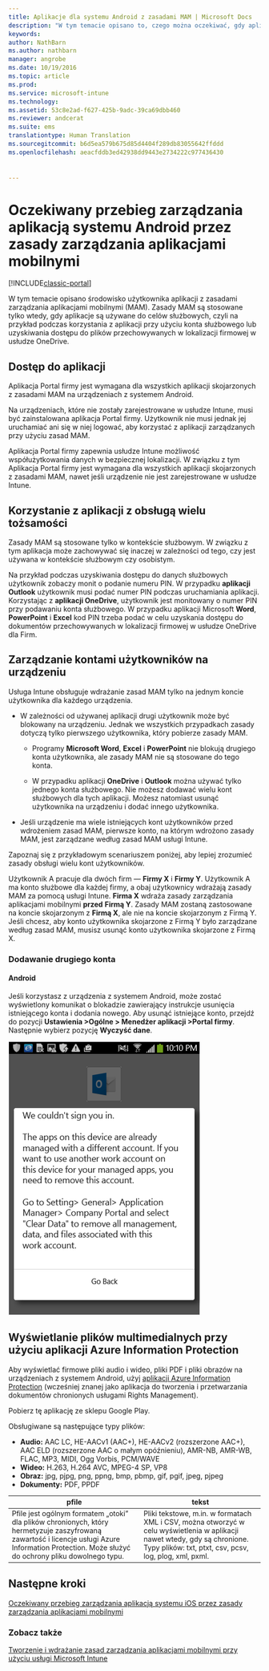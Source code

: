 ```yaml
---
title: Aplikacje dla systemu Android z zasadami MAM | Microsoft Docs
description: "W tym temacie opisano to, czego można oczekiwać, gdy aplikacja jest zarządzana przy użyciu zasad zarządzania aplikacjami mobilnymi."
keywords: 
author: NathBarn
ms.author: nathbarn
manager: angrobe
ms.date: 10/19/2016
ms.topic: article
ms.prod: 
ms.service: microsoft-intune
ms.technology: 
ms.assetid: 53c8e2ad-f627-425b-9adc-39ca69dbb460
ms.reviewer: andcerat
ms.suite: ems
translationtype: Human Translation
ms.sourcegitcommit: b6d5ea579b675d85d4404f289db83055642ffddd
ms.openlocfilehash: aeacfddb3ed42938dd9443e2734222c977436430


---
```


# <a name="what-to-expect-when-your-android-app-is-managed-by-mam-policies"></a>Oczekiwany przebieg zarządzania aplikacją systemu Android przez zasady zarządzania aplikacjami mobilnymi

[!INCLUDE[classic-portal](../includes/classic-portal.md)]

W tym temacie opisano środowisko użytkownika aplikacji z zasadami zarządzania aplikacjami mobilnymi (MAM). Zasady MAM są stosowane tylko wtedy, gdy aplikacje są używane do celów służbowych, czyli na przykład podczas korzystania z aplikacji przy użyciu konta służbowego lub uzyskiwania dostępu do plików przechowywanych w lokalizacji firmowej w usłudze OneDrive.
##  <a name="access-apps"></a>Dostęp do aplikacji

Aplikacja Portal firmy jest wymagana dla wszystkich aplikacji skojarzonych z zasadami MAM na urządzeniach z systemem Android.

Na urządzeniach, które nie zostały zarejestrowane w usłudze Intune, musi być zainstalowana aplikacja Portal firmy. Użytkownik nie musi jednak jej uruchamiać ani się w niej logować, aby korzystać z aplikacji zarządzanych przy użyciu zasad MAM.

Aplikacja Portal firmy zapewnia usłudze Intune możliwość współużytkowania danych w bezpiecznej lokalizacji. W związku z tym Aplikacja Portal firmy jest wymagana dla wszystkich aplikacji skojarzonych z zasadami MAM, nawet jeśli urządzenie nie jest zarejestrowane w usłudze Intune.


##  <a name="use-apps-with-multi-identity-support"></a>Korzystanie z aplikacji z obsługą wielu tożsamości

Zasady MAM są stosowane tylko w kontekście służbowym. W związku z tym aplikacja może zachowywać się inaczej w zależności od tego, czy jest używana w kontekście służbowym czy osobistym.

Na przykład podczas uzyskiwania dostępu do danych służbowych użytkownik zobaczy monit o podanie numeru PIN. W przypadku **aplikacji Outlook** użytkownik musi podać numer PIN podczas uruchamiania aplikacji. Korzystając z **aplikacji OneDrive**, użytkownik jest monitowany o numer PIN przy podawaniu konta służbowego. W przypadku aplikacji Microsoft **Word**, **PowerPoint** i **Excel** kod PIN trzeba podać w celu uzyskania dostępu do dokumentów przechowywanych w lokalizacji firmowej w usłudze OneDrive dla Firm.

##  <a name="manage-user-accounts-on-the-device"></a>Zarządzanie kontami użytkowników na urządzeniu

Usługa Intune obsługuje wdrażanie zasad MAM tylko na jednym koncie użytkownika dla każdego urządzenia.

* W zależności od używanej aplikacji drugi użytkownik może być blokowany na urządzeniu. Jednak we wszystkich przypadkach zasady dotyczą tylko pierwszego użytkownika, który pobierze zasady MAM.

  * Programy **Microsoft Word**, **Excel** i **PowerPoint** nie blokują drugiego konta użytkownika, ale zasady MAM nie są stosowane do tego konta.

  * W przypadku aplikacji **OneDrive** i **Outlook** można używać tylko jednego konta służbowego.  Nie możesz dodawać wielu kont służbowych dla tych aplikacji.  Możesz natomiast usunąć użytkownika na urządzeniu i dodać innego użytkownika.


* Jeśli urządzenie ma wiele istniejących kont użytkowników przed wdrożeniem zasad MAM, pierwsze konto, na którym wdrożono zasady MAM, jest zarządzane według zasad MAM usługi Intune.


Zapoznaj się z przykładowym scenariuszem poniżej, aby lepiej zrozumieć zasady obsługi wielu kont użytkowników.

Użytkownik A pracuje dla dwóch firm — **Firmy X** i **Firmy Y**. Użytkownik A ma konto służbowe dla każdej firmy, a obaj użytkownicy wdrażają zasady MAM za pomocą usługi Intune. **Firma X** wdraża zasady zarządzania aplikacjami mobilnymi **przed** **Firmą Y**. Zasady MAM zostaną zastosowane na koncie skojarzonym z **Firmą X**, ale nie na koncie skojarzonym z Firmą Y. Jeśli chcesz, aby konto użytkownika skojarzone z Firmą Y było zarządzane według zasad MAM, musisz usunąć konto użytkownika skojarzone z Firmą X.
### <a name="add-a-second-account"></a>Dodawanie drugiego konta
####  <a name="android"></a>Android
Jeśli korzystasz z urządzenia z systemem Android, może zostać wyświetlony komunikat o blokadzie zawierający instrukcje usunięcia istniejącego konta i dodania nowego.  Aby usunąć istniejące konto, przejdź do pozycji **Ustawienia &gt;Ogólne &gt; Menedżer aplikacji &gt;Portal firmy**. Następnie wybierz pozycję **Wyczyść dane**.

![Zrzut ekranu komunikatu o błędzie i instrukcjami dotyczącymi usunięcia konta](../media/AppManagement/Android_SwitchUser.png)

##  <a name="view-media-files-with-the-azure-information-protection-app"></a>Wyświetlanie plików multimedialnych przy użyciu aplikacji Azure Information Protection
Aby wyświetlać firmowe pliki audio i wideo, pliki PDF i pliki obrazów na urządzeniach z systemem Android, użyj [aplikacji Azure Information Protection](https://play.google.com/store/apps/details?id=com.microsoft.ipviewer) (wcześniej znanej jako aplikacja do tworzenia i przetwarzania dokumentów chronionych usługami Rights Management).

Pobierz tę aplikację ze sklepu Google Play.  

Obsługiwane są następujące typy plików:

* **Audio:** AAC LC, HE-AACv1 (AAC+), HE-AACv2 (rozszerzone AAC+), AAC ELD (rozszerzone AAC o małym opóźnieniu), AMR-NB, AMR-WB, FLAC, MP3, MIDI, Ogg Vorbis, PCM/WAVE
* **Wideo:** H.263, H.264 AVC, MPEG-4 SP, VP8
* **Obraz:** jpg, pjpg, png, ppng, bmp, pbmp, gif, pgif, jpeg, pjpeg
* **Dokumenty:** PDF, PPDF


|**pfile**|**tekst**|
|----|----|
|Pfile jest ogólnym formatem „otoki” dla plików chronionych, który hermetyzuje zaszyfrowaną zawartość i licencje usługi Azure Information Protection. Może służyć do ochrony pliku dowolnego typu.|Pliki tekstowe, m.in. w formatach XML i CSV, można otworzyć w celu wyświetlenia w aplikacji nawet wtedy, gdy są chronione. Typy plików: txt, ptxt, csv, pcsv, log, plog, xml, pxml.|

## <a name="next-steps"></a>Następne kroki
[Oczekiwany przebieg zarządzania aplikacją systemu iOS przez zasady zarządzania aplikacjami mobilnymi](user-experience-for-mam-enabled-ios-apps-with-microsoft-intune.md)

### <a name="see-also"></a>Zobacz także
[Tworzenie i wdrażanie zasad zarządzania aplikacjami mobilnymi przy użyciu usługi Microsoft Intune](create-and-deploy-mobile-app-management-policies-with-microsoft-intune.md)



<!--HONumber=Dec16_HO2-->


